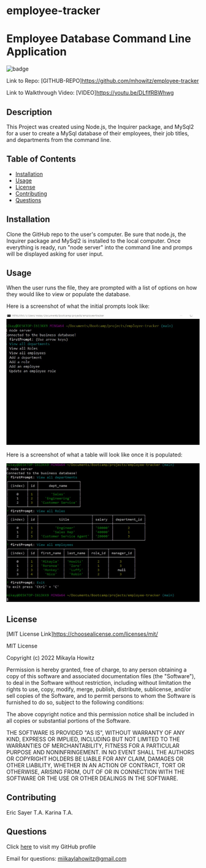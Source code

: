 # employee-tracker
# Employee Database Command Line Application

![badge](https://img.shields.io/badge/MIT-License-Green)

Link to Repo: [GITHUB-REPO]https://github.com/mhowitz/employee-tracker

Link to Walkthrough Video: [VIDEO]https://youtu.be/DLflfRBWhwg

## Description

This Project was created using Node.js, the Inquirer package, and MySql2 for a user to create a MySql database of their employees, their job titles, and departments from the command line.

## Table of Contents

* [Installation](#installation)
* [Usage](#usage)
* [License](#license)
* [Contributing](#contributing)
* [Questions](#questions)


## Installation

Clone the GitHub repo to the user's computer. Be sure that node.js, the Inquirer package and MySql2 is installed to the local computer. Once everything is ready, run "node server" into the command line and promps will be displayed asking for user input.

## Usage

When the user runs the file, they are prompted with a list of options on how they would like to view or populate the database. 

Here is a screenshot of what the initial prompts look like:

![screenshot-of-browser](images/prompts.jpg)


Here is a screenshot of what a table will look like once it is populated: 

![screenshot-of-terminal](images/tables1.jpg)

## License 

[MIT License Link]https://choosealicense.com/licenses/mit/

MIT License

Copyright (c) 2022 Mikayla Howitz

Permission is hereby granted, free of charge, to any person obtaining a copy of this software and associated documentation files (the "Software"), to deal in the Software without restriction, including without limitation the rights to use, copy, modify, merge, publish, distribute, sublicense, and/or sell copies of the Software, and to permit persons to whom the Software is furnished to do so, subject to the following conditions:

The above copyright notice and this permission notice shall be included in all copies or substantial portions of the Software.

THE SOFTWARE IS PROVIDED "AS IS", WITHOUT WARRANTY OF ANY KIND, EXPRESS OR IMPLIED, INCLUDING BUT NOT LIMITED TO THE WARRANTIES OF MERCHANTABILITY, FITNESS FOR A PARTICULAR PURPOSE AND NONINFRINGEMENT. IN NO EVENT SHALL THE AUTHORS OR COPYRIGHT HOLDERS BE LIABLE FOR ANY CLAIM, DAMAGES OR OTHER LIABILITY, WHETHER IN AN ACTION OF CONTRACT, TORT OR OTHERWISE, ARISING FROM, OUT OF OR IN CONNECTION WITH THE SOFTWARE OR THE USE OR OTHER DEALINGS IN THE SOFTWARE.

## Contributing
Eric Sayer T.A.
Karina T.A.

## Questions

Click [here](https://github.com/mhowitz) to visit my GitHub profile

Email for questions: miikaylahowitz@gmail.com

